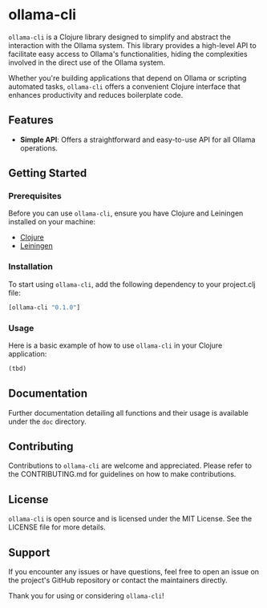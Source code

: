 # ollama-cli

`ollama-cli` is a Clojure library designed to simplify and abstract the interaction with the Ollama system. This library provides a high-level API to facilitate easy access to Ollama's functionalities, hiding the complexities involved in the direct use of the Ollama system. 

Whether you're building applications that depend on Ollama or scripting automated tasks, `ollama-cli` offers a convenient Clojure interface that enhances productivity and reduces boilerplate code.

## Features

- **Simple API**: Offers a straightforward and easy-to-use API for all Ollama operations.

## Getting Started

### Prerequisites

Before you can use `ollama-cli`, ensure you have Clojure and Leiningen installed on your machine:

- [Clojure](https://clojure.org/guides/getting_started)
- [Leiningen](https://leiningen.org/)

### Installation

To start using `ollama-cli`, add the following dependency to your project.clj file:

```clojure
[ollama-cli "0.1.0"]
```

### Usage

Here is a basic example of how to use `ollama-cli` in your Clojure application:

```clojure
(tbd)
```

## Documentation

Further documentation detailing all functions and their usage is available under the `doc` directory.

## Contributing

Contributions to `ollama-cli` are welcome and appreciated. Please refer to the CONTRIBUTING.md for guidelines on how to make contributions.

## License

`ollama-cli` is open source and is licensed under the MIT License. See the LICENSE file for more details.

## Support

If you encounter any issues or have questions, feel free to open an issue on the project's GitHub repository or contact the maintainers directly.

Thank you for using or considering `ollama-cli`!